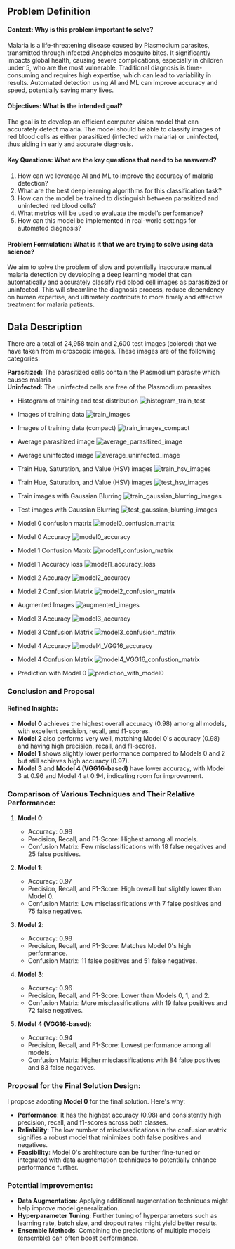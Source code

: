 ## <b>Problem Definition </b>

#### **Context: Why is this problem important to solve?**
Malaria is a life-threatening disease caused by Plasmodium parasites, transmitted through infected Anopheles mosquito bites. It significantly impacts global health, causing severe complications, especially in children under 5, who are the most vulnerable. Traditional diagnosis is time-consuming and requires high expertise, which can lead to variability in results. Automated detection using AI and ML can improve accuracy and speed, potentially saving many lives.

#### **Objectives: What is the intended goal?**
The goal is to develop an efficient computer vision model that can accurately detect malaria. The model should be able to classify images of red blood cells as either parasitized (infected with malaria) or uninfected, thus aiding in early and accurate diagnosis.

#### **Key Questions: What are the key questions that need to be answered?**
1. How can we leverage AI and ML to improve the accuracy of malaria detection?
2. What are the best deep learning algorithms for this classification task?
3. How can the model be trained to distinguish between parasitized and uninfected red blood cells?
4. What metrics will be used to evaluate the model’s performance?
5. How can this model be implemented in real-world settings for automated diagnosis?

#### **Problem Formulation: What is it that we are trying to solve using data science?**
We aim to solve the problem of slow and potentially inaccurate manual malaria detection by developing a deep learning model that can automatically and accurately classify red blood cell images as parasitized or uninfected. This will streamline the diagnosis process, reduce dependency on human expertise, and ultimately contribute to more timely and effective treatment for malaria patients.

## <b>Data Description </b>

There are a total of 24,958 train and 2,600 test images (colored) that we have taken from microscopic images. These images are of the following categories:<br>


**Parasitized:** The parasitized cells contain the Plasmodium parasite which causes malaria<br>
**Uninfected:** The uninfected cells are free of the Plasmodium parasites


- Histogram of training and test distribution </b>
![histogram_train_test](https://github.com/user-attachments/assets/7a60e230-aaf6-4796-b5c6-ee4a292b933f)

- Images of training data </b>
![train_images](https://github.com/user-attachments/assets/cb340bc5-684f-455f-90a1-e2d24c7a47d3)

- Images of training data (compact)
![train_images_compact](https://github.com/user-attachments/assets/8fe2a46f-abe2-453a-99ad-d84ace2646d6)

- Average parasitized image
![average_parasitized_image](https://github.com/user-attachments/assets/a51360c7-3fd0-4c69-a02d-198d1554f998)

- Average uninfected image
![average_uninfected_image](https://github.com/user-attachments/assets/61150982-deb6-4c46-8229-18a02a1e090f)

- Train Hue, Saturation, and Value (HSV) images
![train_hsv_images](https://github.com/user-attachments/assets/7b5a0900-c781-4642-8cf6-7bbdff53d162)

- Train Hue, Saturation, and Value (HSV) images
![test_hsv_images](https://github.com/user-attachments/assets/51eab9ec-bb67-4855-b5ce-7abf93d3367b)

- Train images with Gaussian Blurring
![train_gaussian_blurring_images](https://github.com/user-attachments/assets/08255f48-b500-4df5-8fc9-486cf6dda11c)

- Test images with Gaussian Blurring
![test_gaussian_blurring_images](https://github.com/user-attachments/assets/4619f5b7-30d9-492a-80f9-3e4b29e44a76)

- Model 0 confusion matrix
![model0_confusion_matrix](https://github.com/user-attachments/assets/1d44e883-1f89-4f57-87e4-9a82941d9922)

- Model 0 Accuracy
![model0_accuracy](https://github.com/user-attachments/assets/364f5681-44f5-494b-aba4-13fe82e1a62d)

- Model 1 Confusion Matrix
![model1_confusion_matrix](https://github.com/user-attachments/assets/6677ca39-feaa-49d3-bd3f-aeca37595a83)

- Model 1 Accuracy loss
![model1_accuracy_loss](https://github.com/user-attachments/assets/f2027543-f53a-42e1-a214-ca158a21bdbd)

- Model 2 Accuracy
![model2_accuracy](https://github.com/user-attachments/assets/dfa11d85-49ad-47f7-b663-ad9031f68737)

- Model 2 Confusion Matrix
![model2_confusion_matrix](https://github.com/user-attachments/assets/22ffe60d-2b64-4722-99f7-02e872683146)

- Augmented Images
![augmented_images](https://github.com/user-attachments/assets/d2de113f-654e-4407-81ae-860dd00df1e3)

- Model 3 Accuracy
![model3_accuracy](https://github.com/user-attachments/assets/b4c07600-81f9-453d-9c51-6c67444b4463)

- Model 3 Confusion Matrix
![model3_confusion_matrix](https://github.com/user-attachments/assets/b41f235e-fdd4-41a9-80af-bd7a0c5c34c4)

- Model 4 Accuracy
![model4_VGG16_accuracy](https://github.com/user-attachments/assets/aa929ee9-e47a-40ee-adbc-c792b859d792)

- Model 4 Confusion Matrix
![model4_VGG16_confustion_matrix](https://github.com/user-attachments/assets/86451971-4596-487b-be72-922419cdf714)

- Prediction with Model 0
![prediction_with_model0](https://github.com/user-attachments/assets/c07075cf-383b-4a08-8d07-c31d0c1163bd)



### Conclusion and Proposal

#### Refined Insights:
- **Model 0** achieves the highest overall accuracy (0.98) among all models, with excellent precision, recall, and f1-scores.
- **Model 2** also performs very well, matching Model 0's accuracy (0.98) and having high precision, recall, and f1-scores.
- **Model 1** shows slightly lower performance compared to Models 0 and 2 but still achieves high accuracy (0.97).
- **Model 3** and **Model 4 (VGG16-based)** have lower accuracy, with Model 3 at 0.96 and Model 4 at 0.94, indicating room for improvement.

### Comparison of Various Techniques and Their Relative Performance:

1. **Model 0**:
   - Accuracy: 0.98
   - Precision, Recall, and F1-Score: Highest among all models.
   - Confusion Matrix: Few misclassifications with 18 false negatives and 25 false positives.
   
2. **Model 1**:
   - Accuracy: 0.97
   - Precision, Recall, and F1-Score: High overall but slightly lower than Model 0.
   - Confusion Matrix: Low misclassifications with 7 false positives and 75 false negatives.
   
3. **Model 2**:
   - Accuracy: 0.98
   - Precision, Recall, and F1-Score: Matches Model 0's high performance.
   - Confusion Matrix: 11 false positives and 51 false negatives.
   
4. **Model 3**:
   - Accuracy: 0.96
   - Precision, Recall, and F1-Score: Lower than Models 0, 1, and 2.
   - Confusion Matrix: More misclassifications with 19 false positives and 72 false negatives.
   
5. **Model 4 (VGG16-based)**:
   - Accuracy: 0.94
   - Precision, Recall, and F1-Score: Lowest performance among all models.
   - Confusion Matrix: Higher misclassifications with 84 false positives and 83 false negatives.

### Proposal for the Final Solution Design:

I propose adopting **Model 0** for the final solution. Here's why:

- **Performance**: It has the highest accuracy (0.98) and consistently high precision, recall, and f1-scores across both classes.
- **Reliability**: The low number of misclassifications in the confusion matrix signifies a robust model that minimizes both false positives and negatives.
- **Feasibility**: Model 0's architecture can be further fine-tuned or integrated with data augmentation techniques to potentially enhance performance further.

### Potential Improvements:

- **Data Augmentation**: Applying additional augmentation techniques might help improve model generalization.
- **Hyperparameter Tuning**: Further tuning of hyperparameters such as learning rate, batch size, and dropout rates might yield better results.
- **Ensemble Methods**: Combining the predictions of multiple models (ensemble) can often boost performance.

